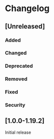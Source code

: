 # Changelog

## [Unreleased]
### Added

### Changed

### Deprecated

### Removed

### Fixed

### Security

## [1.0.0-1.19.2]
Initial release

